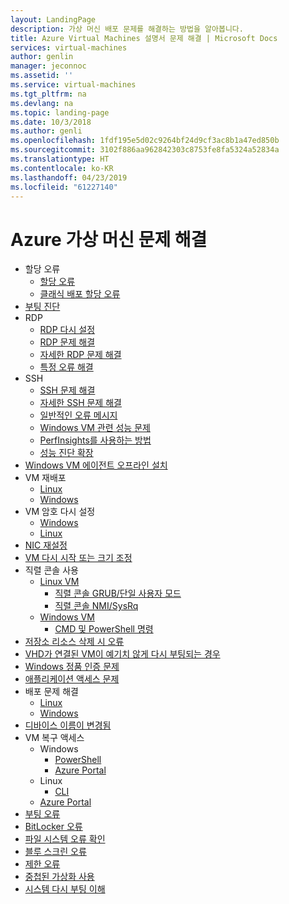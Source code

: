 ```yaml
---
layout: LandingPage
description: 가상 머신 배포 문제를 해결하는 방법을 알아봅니다.
title: Azure Virtual Machines 설명서 문제 해결 | Microsoft Docs
services: virtual-machines
author: genlin
manager: jeconnoc
ms.assetid: ''
ms.service: virtual-machines
ms.tgt_pltfrm: na
ms.devlang: na
ms.topic: landing-page
ms.date: 10/3/2018
ms.author: genli
ms.openlocfilehash: 1fdf195e5d02c9264bf24d9cf3ac8b1a47ed850b
ms.sourcegitcommit: 3102f886aa962842303c8753fe8fa5324a52834a
ms.translationtype: HT
ms.contentlocale: ko-KR
ms.lasthandoff: 04/23/2019
ms.locfileid: "61227140"
---
```

# <a name="troubleshooting-azure-virtual-machines"></a>Azure 가상 머신 문제 해결

- 할당 오류
    - [할당 오류](allocation-failure.md)
    - [클래식 배포 할당 오류](allocation-failure-classic.md)
- [부팅 진단](boot-diagnostics.md)
- RDP
    - [RDP 다시 설정](reset-rdp.md)
    - [RDP 문제 해결](troubleshoot-rdp-connection.md)
    - [자세한 RDP 문제 해결](detailed-troubleshoot-rdp.md)
    - [특정 오류 해결](troubleshoot-specific-rdp-errors.md)
- SSH 
    - [SSH 문제 해결](troubleshoot-ssh-connection.md)
    - [자세한 SSH 문제 해결](detailed-troubleshoot-ssh-connection.md)
    - [일반적인 오류 메시지](error-messages.md)
    - [Windows VM 관련 성능 문제](performance-diagnostics.md  )
    - [PerfInsights를 사용하는 방법](how-to-use-perfInsights.md)
    - [성능 진단 확장](performance-diagnostics-vm-extension.md)
- [Windows VM 에이전트 오프라인 설치](install-vm-agent-offline.md)
- VM 재배포
    - [Linux](redeploy-to-new-node-linux.md)
    - [Windows](redeploy-to-new-node-windows.md)
- VM 암호 다시 설정
    - [Windows](reset-local-password-without-agent.md)
    - [Linux](reset-password.md)
- [NIC 재설정](reset-network-interface.md)
- [VM 다시 시작 또는 크기 조정](restart-resize-error-troubleshooting.md)
- 직렬 콘솔 사용
    - [Linux VM](serial-console-linux.md)
        - [직렬 콘솔 GRUB/단일 사용자 모드](serial-console-grub-single-user-mode.md)
        - [직렬 콘솔 NMI/SysRq](serial-console-nmi-sysrq.md)
    - [Windows VM](serial-console-windows.md)
        - [CMD 및 PowerShell 명령](serial-console-cmd-ps-commands.md)
- [저장소 리소스 삭제 시 오류](storage-resource-deletion-errors.md      )
- [VHD가 연결된 VM이 예기치 않게 다시 부팅되는 경우](unexpected-reboots-attached-vhds.md)
- [Windows 정품 인증 문제](troubleshoot-activation-problems.md)
- [애플리케이션 액세스 문제](troubleshoot-app-connection.md)
- 배포 문제 해결
    - [Linux](troubleshoot-deploy-vm-linux.md)
    - [Windows](troubleshoot-deploy-vm-windows.md)
- [디바이스 이름이 변경됨](troubleshoot-device-names-problems.md)
- VM 복구 액세스
    - Windows
        - [PowerShell](troubleshoot-recovery-disks-windows.md)
        - [Azure Portal](troubleshoot-recovery-disks-portal-windows.md)
    - Linux
        - [CLI](troubleshoot-recovery-disks-linux.md)
    - [Azure Portal](troubleshoot-recovery-disks-portal-linux.md)
- [부팅 오류](boot-error-troubleshoot.md)
- [BitLocker 오류](troubleshoot-bitlocker-boot-error.md)
- [파일 시스템 오류 확인](troubleshoot-check-disk-boot-error.md)
- [블루 스크린 오류](troubleshoot-common-blue-screen-error.md)
- [제한 오류](troubleshooting-throttling-errors.md)
- [중첩된 가상화 사용](troubleshoot-vm-by-use-nested-virtualization.md)
- [시스템 다시 부팅 이해](understand-vm-reboot.md)

